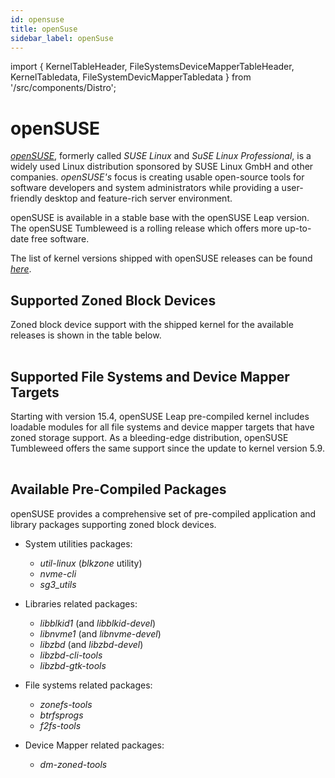 ```yaml
---
id: opensuse
title: openSuse
sidebar_label: openSuse
---
```


import {
KernelTableHeader,
FileSystemsDeviceMapperTableHeader,
KernelTabledata,
FileSystemDevicMapperTabledata
} from '/src/components/Distro';

# openSUSE

*<a href="https://www.opensuse.org/" target="_blank">openSUSE</a>*,
formerly called *SUSE Linux* and *SuSE Linux Professional*, is a widely
used Linux distribution sponsored by SUSE Linux GmbH and other companies.
*openSUSE's* focus is creating usable open-source tools for software
developers and system administrators while providing a user-friendly
desktop and feature-rich server environment.

openSUSE is available in a stable base with the openSUSE Leap version.
The openSUSE Tumbleweed is a rolling release which offers more up-to-date
free software.

The list of kernel versions shipped with openSUSE releases can be found
*<a href="https://en.wikipedia.org/wiki/OpenSUSE_version_history"
target="_blank">here</a>*.

## Supported Zoned Block Devices

Zoned block device support with the shipped kernel for the available releases
is shown in the table below.

<div>
    <table class="table-dist">
        <KernelTableHeader></KernelTableHeader>
        <KernelTabledata></KernelTabledata>
    </table>
</div>

## Supported File Systems and Device Mapper Targets

Starting with version 15.4, openSUSE Leap pre-compiled kernel includes loadable
modules for all file systems and device mapper targets that have zoned storage
support. As a bleeding-edge distribution, openSUSE Tumbleweed offers the same
support since the update to kernel version 5.9.

<div>
    <table class="table-dist">
        <FileSystemsDeviceMapperTableHeader>
        </FileSystemsDeviceMapperTableHeader>
        <FileSystemDevicMapperTabledata>
        </FileSystemDevicMapperTabledata>
    </table>
</div>

## Available Pre-Compiled Packages

openSUSE provides a comprehensive set of pre-compiled application and library
packages supporting zoned block devices.

* System utilities packages:
    - *util-linux* (*blkzone* utility)
    - *nvme-cli*
    - *sg3_utils*

* Libraries related packages:
    - *libblkid1* (and *libblkid-devel*)
    - *libnvme1* (and *libnvme-devel*)
    - *libzbd* (and *libzbd-devel*)
    - *libzbd-cli-tools*
    - *libzbd-gtk-tools*

* File systems related packages:
    - *zonefs-tools*
    - *btrfsprogs*
    - *f2fs-tools*

* Device Mapper related packages:
    - *dm-zoned-tools*
